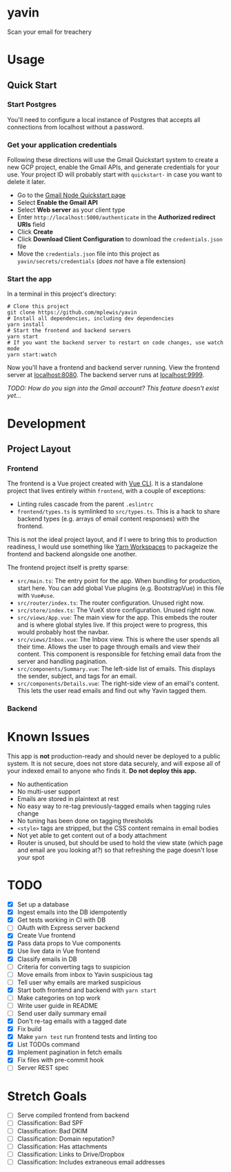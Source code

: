 # yavin

Scan your email for treachery

# Usage

## Quick Start

### Start Postgres

You'll need to configure a local instance of Postgres that accepts all connections from localhost without a password.

### Get your application credentials

Following these directions will use the Gmail Quickstart system to create a new GCP project, enable the Gmail APIs, and generate credentials for your use. Your project ID will probably start with `quickstart-` in case you want to delete it later.

- Go to the [Gmail Node Quickstart page](https://developers.google.com/gmail/api/quickstart/nodejs)
- Select **Enable the Gmail API**
- Select **Web server** as your client type
- Enter `http://localhost:5000/authenticate` in the **Authorized redirect URIs** field
- Click **Create**
- Click **Download Client Configuration** to download the `credentials.json` file
- Move the `credentials.json` file into this project as `yavin/secrets/credentials` (_does not_ have a file extension)

### Start the app

In a terminal in this project's directory:

```
# Clone this project
git clone https://github.com/mplewis/yavin
# Install all dependencies, including dev dependencies
yarn install
# Start the frontend and backend servers
yarn start
# If you want the backend server to restart on code changes, use watch mode
yarn start:watch
```

Now you'll have a frontend and backend server running. View the frontend server at [localhost:8080](http://localhost:8080). The backend server runs at [localhost:9999](http://localhost:9999).

_TODO: How do you sign into the Gmail account? This feature doesn't exist yet..._

# Development

## Project Layout

### Frontend

The frontend is a Vue project created with [Vue CLI](https://cli.vuejs.org/). It is a standalone project that lives entirely within `frontend`, with a couple of exceptions:

- Linting rules cascade from the parent `.eslintrc`
- `frontend/types.ts` is symlinked to `src/types.ts`. This is a hack to share backend types (e.g. arrays of email content responses) with the frontend.

This is not the ideal project layout, and if I were to bring this to production readiness, I would use something like [Yarn Workspaces](https://classic.yarnpkg.com/en/docs/workspaces/) to packageize the frontend and backend alongside one another.

The frontend project itself is pretty sparse:

- `src/main.ts`: The entry point for the app. When bundling for production, start here. You can add global Vue plugins (e.g. BootstrapVue) in this file with `Vue#use`.
- `src/router/index.ts`: The router configuration. Unused right now.
- `src/store/index.ts`: The VueX store configuration. Unused right now.
- `src/views/App.vue`: The main view for the app. This embeds the router and is where global styles live. If this project were to progress, this would probably host the navbar.
- `src/views/Inbox.vue`: The Inbox view. This is where the user spends all their time. Allows the user to page through emails and view their content. This component is responsible for fetching email data from the server and handling pagination.
- `src/components/Summary.vue`: The left-side list of emails. This displays the sender, subject, and tags for an email.
- `src/components/Details.vue`: The right-side view of an email's content. This lets the user read emails and find out why Yavin tagged them.

### Backend

# Known Issues

This app is **not** production-ready and should never be deployed to a public system. It is not secure, does not store data securely, and will expose all of your indexed email to anyone who finds it. **Do not deploy this app.**

- No authentication
- No multi-user support
- Emails are stored in plaintext at rest
- No easy way to re-tag previously-tagged emails when tagging rules change
- No tuning has been done on tagging thresholds
- `<style>` tags are stripped, but the CSS content remains in email bodies
- Not yet able to get content out of a body attachment
- Router is unused, but should be used to hold the view state (which page and email are you looking at?) so that refreshing the page doesn't lose your spot

# TODO

- [x] Set up a database
- [x] Ingest emails into the DB idempotently
- [x] Get tests working in CI with DB
- [ ] OAuth with Express server backend
- [x] Create Vue frontend
- [x] Pass data props to Vue components
- [x] Use live data in Vue frontend
- [x] Classify emails in DB
- [ ] Criteria for converting tags to suspicion
- [ ] Move emails from inbox to Yavin suspicious tag
- [ ] Tell user why emails are marked suspicious
- [x] Start both frontend and backend with `yarn start`
- [ ] Make categories on top work
- [ ] Write user guide in README
- [ ] Send user daily summary email
- [x] Don't re-tag emails with a tagged date
- [x] Fix build
- [x] Make `yarn test` run frontend tests and linting too
- [x] List TODOs command
- [x] Implement pagination in fetch emails
- [x] Fix files with pre-commit hook
- [ ] Server REST spec

# Stretch Goals

- [ ] Serve compiled frontend from backend
- [ ] Classification: Bad SPF
- [ ] Classification: Bad DKIM
- [ ] Classification: Domain reputation?
- [ ] Classification: Has attachments
- [ ] Classification: Links to Drive/Dropbox
- [ ] Classification: Includes extraneous email addresses
